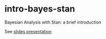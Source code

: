 # intro-bayes-stan
Bayesian Analysis with Stan: a brief introduction

See [slides presentation](https://docs.google.com/presentation/d/1ZZ6pPeFX-Fl1bAJzo5b7VjuNjgUEFq06qCb1HshHJsY/edit?usp=sharing)
